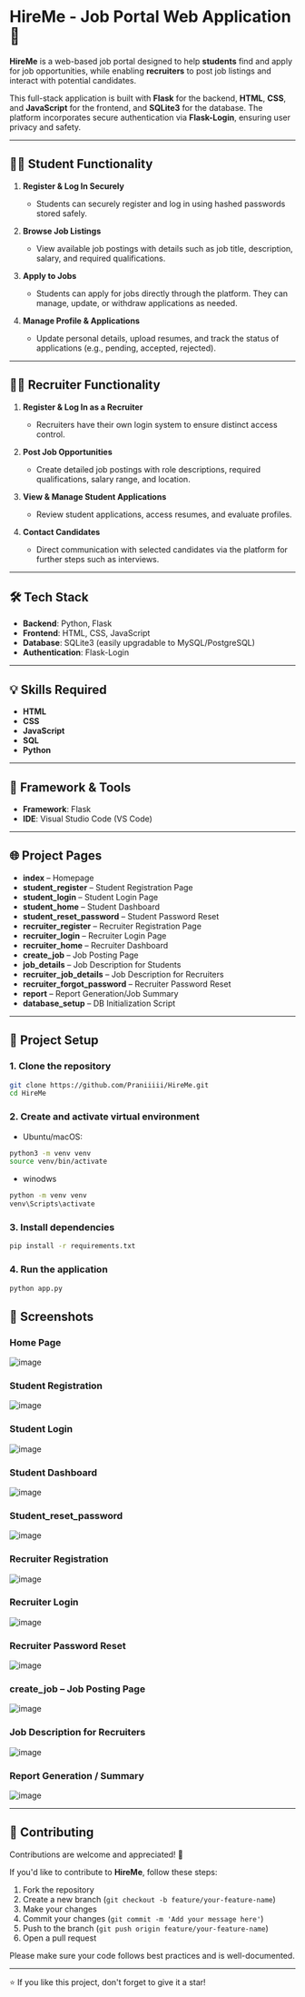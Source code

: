 # HireMe - Job Portal Web Application 🎯

**HireMe** is a web-based job portal designed to help **students** find and apply for job opportunities, while enabling **recruiters** to post job listings and interact with potential candidates.

This full-stack application is built with **Flask** for the backend, **HTML**, **CSS**, and **JavaScript** for the frontend, and **SQLite3** for the database. The platform incorporates secure authentication via **Flask-Login**, ensuring user privacy and safety.

---

## 🧑‍🎓 Student Functionality

1. **Register & Log In Securely**  
   - Students can securely register and log in using hashed passwords stored safely.

2. **Browse Job Listings**  
   - View available job postings with details such as job title, description, salary, and required qualifications.

3. **Apply to Jobs**  
   - Students can apply for jobs directly through the platform. They can manage, update, or withdraw applications as needed.

4. **Manage Profile & Applications**  
   - Update personal details, upload resumes, and track the status of applications (e.g., pending, accepted, rejected).

---

## 🧑‍💼 Recruiter Functionality

1. **Register & Log In as a Recruiter**  
   - Recruiters have their own login system to ensure distinct access control.

2. **Post Job Opportunities**  
   - Create detailed job postings with role descriptions, required qualifications, salary range, and location.

3. **View & Manage Student Applications**  
   - Review student applications, access resumes, and evaluate profiles.

4. **Contact Candidates**  
   - Direct communication with selected candidates via the platform for further steps such as interviews.

---

## 🛠️ Tech Stack

- **Backend**: Python, Flask  
- **Frontend**: HTML, CSS, JavaScript  
- **Database**: SQLite3 (easily upgradable to MySQL/PostgreSQL)  
- **Authentication**: Flask-Login  

---

## 💡 Skills Required

- **HTML**
- **CSS**
- **JavaScript**
- **SQL**
- **Python**

---

## 🧰 Framework & Tools

- **Framework**: Flask  
- **IDE**: Visual Studio Code (VS Code)  

---

## 🌐 Project Pages

- **index** – Homepage
- **student_register** – Student Registration Page
- **student_login** – Student Login Page
- **student_home** – Student Dashboard
- **student_reset_password** – Student Password Reset
- **recruiter_register** – Recruiter Registration Page
- **recruiter_login** – Recruiter Login Page
- **recruiter_home** – Recruiter Dashboard
- **create_job** – Job Posting Page
- **job_details** – Job Description for Students
- **recruiter_job_details** – Job Description for Recruiters
- **recruiter_forgot_password** – Recruiter Password Reset
- **report** – Report Generation/Job Summary
- **database_setup** – DB Initialization Script

---

## 📁 Project Setup

### 1. Clone the repository
```bash
git clone https://github.com/Praniiiii/HireMe.git
cd HireMe
```

### 2. Create and activate virtual environment

- Ubuntu/macOS:
``` bash
python3 -m venv venv
source venv/bin/activate

```
- winodws
```bash
python -m venv venv
venv\Scripts\activate

```

### 3. Install dependencies

```bash
pip install -r requirements.txt
```

### 4. Run the application

```bash
python app.py
```

## 📸 Screenshots

### Home Page

![image](https://github.com/user-attachments/assets/f236c92a-e9db-41ae-aded-5fa15d068646)

### Student Registration

![image](https://github.com/user-attachments/assets/2a91ac72-2d99-4cf4-ad6a-2ba0f6773dce)

### Student Login

![image](https://github.com/user-attachments/assets/3d23d822-e83a-4c6d-b063-f097ff8eae39)

### Student Dashboard

![image](https://github.com/user-attachments/assets/3faf4c5d-f441-45a7-9db2-f861b5a47845)

### Student_reset_password

![image](https://github.com/user-attachments/assets/d77621c4-bd38-4417-a894-20289223f92d)

### Recruiter Registration

![image](https://github.com/user-attachments/assets/a811c789-d9f4-4499-b454-b33332cd597f)

### Recruiter Login

![image](https://github.com/user-attachments/assets/dbfa37b8-a592-45f7-80b0-d0009e8318b1)

### Recruiter Password Reset

![image](https://github.com/user-attachments/assets/fb8803d5-b617-46e9-81cd-05f16402bc0b)

### create_job – Job Posting Page

![image](https://github.com/user-attachments/assets/76596418-ec83-43b6-a18c-06a8cf068d14)

### Job Description for Recruiters

![image](https://github.com/user-attachments/assets/3317133a-4cd5-4d62-9c52-0bbe04b7a987)


### Report Generation / Summary

![image](https://github.com/user-attachments/assets/f4362073-67aa-4b50-861d-506d59512d9f)


---

## 🤝 Contributing

Contributions are welcome and appreciated! 🙌

If you'd like to contribute to **HireMe**, follow these steps:

1. Fork the repository
2. Create a new branch (`git checkout -b feature/your-feature-name`)
3. Make your changes
4. Commit your changes (`git commit -m 'Add your message here'`)
5. Push to the branch (`git push origin feature/your-feature-name`)
6. Open a pull request

Please make sure your code follows best practices and is well-documented.

---

⭐ If you like this project, don't forget to give it a star!
